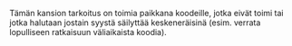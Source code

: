 Tämän kansion tarkoitus on toimia paikkana koodeille, jotka eivät toimi tai jotka halutaan jostain syystä säilyttää keskeneräisinä (esim. verrata lopulliseen
ratkaisuun väliaikaista koodia). 
